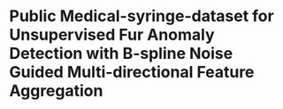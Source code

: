 # Public Medical-syringe-dataset for Unsupervised Fur Anomaly Detection with B-spline Noise Guided Multi-directional Feature Aggregation
